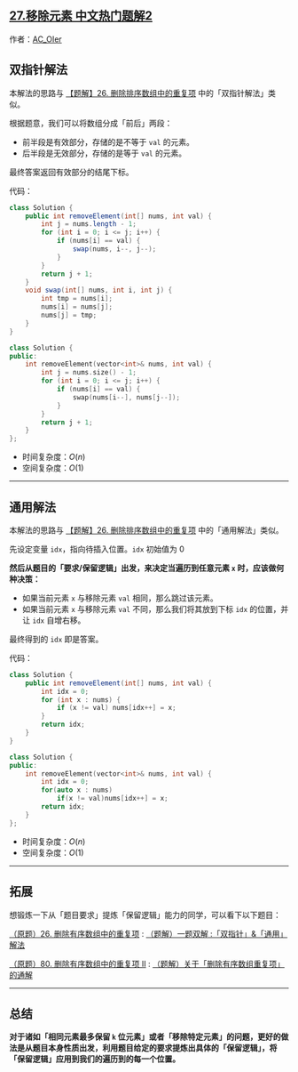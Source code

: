 ## [27.移除元素 中文热门题解2](https://leetcode.cn/problems/remove-element/solutions/100000/shua-chuan-lc-shuang-bai-shuang-zhi-zhen-mzt8)

作者：[AC_OIer](https://leetcode.cn/u/AC_OIer)

## 双指针解法

本解法的思路与 [【题解】26. 删除排序数组中的重复项](https://leetcode-cn.com/problems/remove-duplicates-from-sorted-array/solution/shua-chuan-lc-jian-ji-shuang-zhi-zhen-ji-2eg8/) 中的「双指针解法」类似。

根据题意，我们可以将数组分成「前后」两段：

* 前半段是有效部分，存储的是不等于 `val` 的元素。
* 后半段是无效部分，存储的是等于 `val` 的元素。

最终答案返回有效部分的结尾下标。

代码：
```Java []
class Solution {
    public int removeElement(int[] nums, int val) {
        int j = nums.length - 1;
        for (int i = 0; i <= j; i++) {
            if (nums[i] == val) {
                swap(nums, i--, j--);
            }
        }
        return j + 1;
    }
    void swap(int[] nums, int i, int j) {
        int tmp = nums[i];
        nums[i] = nums[j];
        nums[j] = tmp;
    }
}
```
```C++ []
class Solution {
public:
    int removeElement(vector<int>& nums, int val) {
        int j = nums.size() - 1;
        for (int i = 0; i <= j; i++) {
            if (nums[i] == val) {
                swap(nums[i--], nums[j--]);
            }
        }
        return j + 1;
    }
};
```
* 时间复杂度：$O(n)$
* 空间复杂度：$O(1)$

***

## 通用解法

本解法的思路与 [【题解】26. 删除排序数组中的重复项](https://leetcode-cn.com/problems/remove-duplicates-from-sorted-array/solution/shua-chuan-lc-jian-ji-shuang-zhi-zhen-ji-2eg8/) 中的「通用解法」类似。

先设定变量 `idx`，指向待插入位置。`idx` 初始值为 0

**然后从题目的「要求/保留逻辑」出发，来决定当遍历到任意元素 `x` 时，应该做何种决策：**
* 如果当前元素 `x` 与移除元素 `val` 相同，那么跳过该元素。
* 如果当前元素 `x` 与移除元素 `val` 不同，那么我们将其放到下标 `idx` 的位置，并让 `idx` 自增右移。

最终得到的 `idx` 即是答案。

代码：
```Java []
class Solution {
    public int removeElement(int[] nums, int val) {
        int idx = 0;
        for (int x : nums) {
            if (x != val) nums[idx++] = x;
        }
        return idx;
    }
}
```
```C++ []
class Solution {
public:
    int removeElement(vector<int>& nums, int val) {
        int idx = 0;
        for(auto x : nums)
            if(x != val)nums[idx++] = x;
        return idx;
    }
};
```
* 时间复杂度：$O(n)$
* 空间复杂度：$O(1)$

***

## 拓展

想锻炼一下从「题目要求」提炼「保留逻辑」能力的同学，可以看下以下题目：

[（原题）26. 删除有序数组中的重复项](https://leetcode-cn.com/problems/remove-duplicates-from-sorted-array/) : [（题解）一题双解 :「双指针」&「通用」解法](https://leetcode-cn.com/problems/remove-duplicates-from-sorted-array/solution/shua-chuan-lc-jian-ji-shuang-zhi-zhen-ji-2eg8/)


[（原题）80. 删除有序数组中的重复项 II](https://leetcode-cn.com/problems/remove-duplicates-from-sorted-array-ii/) : [（题解）关于「删除有序数组重复项」的通解](https://leetcode-cn.com/problems/remove-duplicates-from-sorted-array-ii/solution/gong-shui-san-xie-guan-yu-shan-chu-you-x-glnq/)


***

## 总结

**对于诸如「相同元素最多保留 `k` 位元素」或者「移除特定元素」的问题，更好的做法是从题目本身性质出发，利用题目给定的要求提炼出具体的「保留逻辑」，将「保留逻辑」应用到我们的遍历到的每一个位置。**



